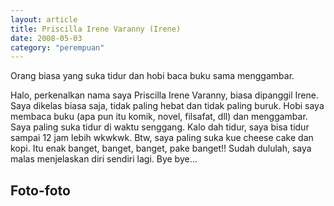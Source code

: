 ```yaml
---
layout: article
title: Priscilla Irene Varanny (Irene)
date: 2008-05-03
category: "perempuan"
---
```

Orang biasa yang suka tidur dan hobi baca buku sama menggambar.
<!-- excerpt -->

Halo, perkenalkan nama saya Priscilla Irene Varanny, biasa dipanggil Irene. Saya dikelas biasa saja, tidak paling hebat dan tidak paling buruk. Hobi saya membaca buku (apa pun itu komik, novel, filsafat, dll) dan menggambar. Saya paling suka tidur di waktu senggang. Kalo dah tidur, saya bisa tidur sampai 12 jam lebih wkwkwk. Btw, saya paling suka kue cheese cake dan kopi. Itu enak banget, banget, banget, pake banget!! Sudah dululah, saya malas menjelaskan diri sendiri lagi. Bye bye...

## Foto-foto

